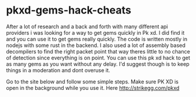 # pkxd-gems-hack-cheats

After a lot of research and a back and forth with many different api providers i was looking for a way to get gems quickly in Pk xd. I did find it and you can use it to get gems really quickly. The code is written mostly in nodejs with some rust in the backend. I also used a lot of assembly based decompilers to find the right packet point that way theres little to no chance of detection since everything is on point. You can use this pk xd hack to get as many gems as you want without any delay. I'd suggest though is to keep things in a moderation and dont overuse it. 

Go to the site below and follow some simple steps. Make sure PK XD is open in the background while you use it.
Here http://strikegg.com/pkxd
